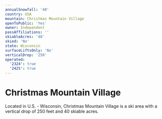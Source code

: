```yaml
---
annualSnowfall: '40'
country: USA
mountain: Christmas Mountain Village
openToPublic: 'Yes'
owner: Independent
passAffiliations: ''
skiableAcres: '40'
skied: 'No'
state: Wisconsin
surfaceLiftsOnly: 'No'
verticalDrop: '250'
operated:
  '2324': true
  '2425': true
---
```



# Christmas Mountain Village

Located in U.S. - Wisconsin, Christmas Mountain Village is a ski area with a vertical drop of 250 feet and 40 skiable acres.
